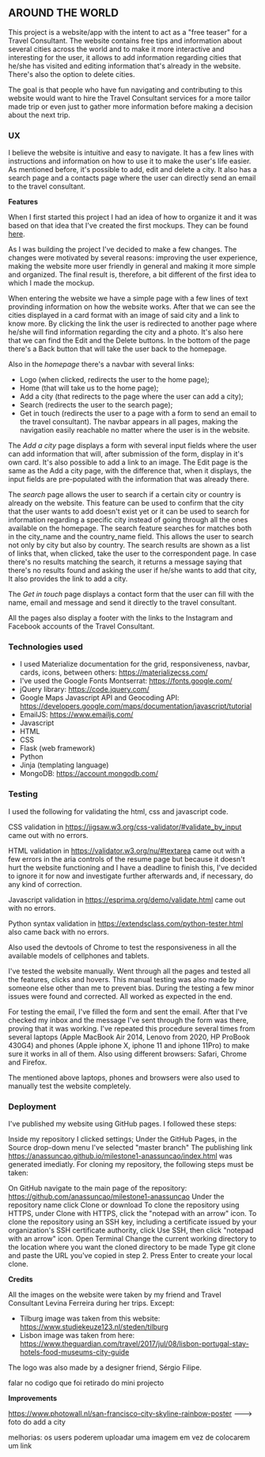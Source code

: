 ## **AROUND THE WORLD**

This project is a website/app with the intent to act as a "free teaser" for a Travel Consultant. The website contains free tips and information about several cities across the world and to make it more interactive and interesting for the user, it allows to add information regarding cities that he/she has visited and editing information that's already in the website. There's also the option to delete cities.

The goal is that people who have fun navigating and contributing to this website would want to hire the Travel Consultant services for a more tailor made trip or even just to gather more information before making a decision about the next trip.


### **UX**

I believe the website is intuitive and easy to navigate. It has a few lines with instructions and information on how to use it to make the user's life easier. As mentioned before, it's possible to add, edit and delete a city. It also has a search page and a contacts page where the user can directly send an email to the travel consultant.


**Features**

When I first started this project I had an idea of how to organize it and it was based on that idea that I've created the first mockups. They can be found [here](https://www.dropbox.com/sh/ukmbb1fsrfvrf1g/AADSyrqA_N_bsEV41YFGrej6a?dl=0).

As I was building the project I've decided to make a few changes. The changes were motivated by several reasons: improving the user experience, making the website more user friendly in general and making it more simple and organized. The final result is, therefore, a bit different of the first idea to which I made the mockup.

When entering the website we have a simple page with a few lines of text provinding information on how the website works. After that we can see the cities displayed in a card format with an image of said city and a link to know more. By clicking the link the user is redirected to another page where he/she will find information regarding the city and a photo. It's also here that we can find the Edit and the Delete buttons. In the bottom of the page there's a Back button that will take the user back to the homepage.

Also in the *homepage* there's a navbar with several links: 
- Logo (when clicked, redirects the user to the home page);
- Home (that will take us to the home page); 
- Add a city (that redirects to the page where the user can add a city);
- Search (redirects the user to the search page);
- Get in touch (redirects the user to a page with a form to send an email to the travel consultant).
The navbar appears in all pages, making the navigation easily reachable no matter where the user is in the website.

The *Add a city* page displays a form with several input fields where the user can add information that will, after submission of the form, display in it's own card. It's also possible to add a link to an image. The Edit page is the same as the Add a city page, with the difference that, when it displays, the input fields are pre-populated with the information that was already there.

The *search* page allows the user to search if a certain city or country is already on the website. This feature can be used to confirm that the city that the user wants to add doesn't exist yet or it can be used to search for information regarding a specific city instead of going through all the ones available on the homepage. The search feature searches for matches both in the city_name and the country_name field. This allows the user to search not only by city but also by country.
The search results are shown as a list of links that, when clicked, take the user to the correspondent page. In case there's no results matching the search, it returns a message saying that there's no results found and asking the user if he/she wants to add that city, It also provides the link to add a city.

The *Get in touch* page displays a contact form that the user can fill with the name, email and message and send it directly to the travel consultant.

All the pages also display a footer with the links to the Instagram and Facebook accounts of the Travel Consultant.


### **Technologies used**


- I used Materialize documentation for the grid, responsiveness, navbar, cards, icons, between others: https://materializecss.com/
- I've used the Google Fonts Montserrat: https://fonts.google.com/
- jQuery library: https://code.jquery.com/
- Google Maps Javascript API and Geocoding API: https://developers.google.com/maps/documentation/javascript/tutorial
- EmailJS: https://www.emailjs.com/
- Javascript
- HTML
- CSS
- Flask (web framework)
- Python
- Jinja (templating language)
- MongoDB: https://account.mongodb.com/




### **Testing**

I used the following for validating the html, css and javascript code.

CSS validation in https://jigsaw.w3.org/css-validator/#validate_by_input came out with no errors.

HTML validation in https://validator.w3.org/nu/#textarea came out with a few errors in the aria controls of the resume page but because it doesn't hurt the website functioning and I have a deadline to finish this, I've decided to ignore it for now and investigate further afterwards and, if necessary, do any kind of correction.

Javascript validation in https://esprima.org/demo/validate.html came out with no errors.

Python syntax validation in https://extendsclass.com/python-tester.html also came back with no errors.

Also used the devtools of Chrome to test the responsiveness in all the available models of cellphones and tablets.

I've tested the website manually. Went through all the pages and tested all the features, clicks and hovers. This manual testing was also made by someone else other than me to prevent bias. During the testing a few minor issues were found and corrected. All worked as expected in the end.

For testing the email, I've filled the form and sent the email. After that I've checked my inbox and the message I've sent through the form was there, proving that it was working. I've repeated this procedure several times from several laptops (Apple MacBook Air 2014, Lenovo from 2020, HP ProBook 430G4) and phones (Apple iphone X, iphone 11 and iphone 11Pro) to make sure it works in all of them. Also using different browsers: Safari, Chrome and Firefox.

The mentioned above laptops, phones and browsers were also used to manually test the website completely.


### **Deployment**

I've published my website using GitHub pages. I followed these steps:

Inside my repository I clicked settings;
Under the GitHub Pages, in the Source drop-down menu I've selected "master branch"
The publishing link https://anassuncao.github.io/milestone1-anassuncao/index.html was generated imediatly.
For cloning my repository, the following steps must be taken:

On GitHub navigate to the main page of the repository: https://github.com/anassuncao/milestone1-anassuncao
Under the repository name click Clone or download
To clone the repository using HTTPS, under Clone with HTTPS, click the "notepad with an arrow" icon. To clone the repository using an SSH key, including a certificate issued by your organization's SSH certificate authority, click Use SSH, then click "notepad with an arrow" icon.
Open Terminal
Change the current working directory to the location where you want the cloned directory to be made
Type git clone and paste the URL you've copied in step 2.
Press Enter to create your local clone.


**Credits**

All the images on the website were taken by my friend and Travel Consultant Levina Ferreira during her trips. Except:

- Tilburg image was taken from this website: https://www.studiekeuze123.nl/steden/tilburg
- Lisbon image was taken from here: https://www.theguardian.com/travel/2017/jul/08/lisbon-portugal-stay-hotels-food-museums-city-guide

The logo was also made by a designer friend, Sérgio Filipe.

falar no codigo que foi retirado do mini projecto


**Improvements**








https://www.photowall.nl/san-francisco-city-skyline-rainbow-poster ---> foto do add a city




melhorias: os users poderem uploadar uma imagem em vez de colocarem um link